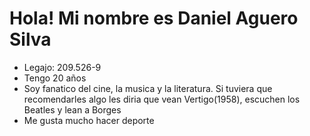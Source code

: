 # Hola! Mi nombre es Daniel Aguero Silva 
- Legajo: 209.526-9
- Tengo 20 años
- Soy fanatico del cine, la musica y la literatura. Si tuviera que recomendarles algo les diria que vean Vertigo(1958), escuchen los Beatles y lean a Borges
- Me gusta mucho hacer deporte
